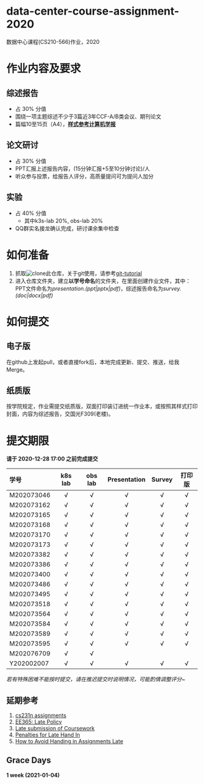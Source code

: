 # data-center-course-assignment-2020

数据中心课程(CS210-566)作业，2020

# 作业内容及要求

## 综述报告

- 占 30% 分值
- 围绕一项主题综述不少于3篇近3年CCF-A/B类会议、期刊论文
- 篇幅10至15页（A4），[**样式参考计算机学报**](http://cjc.ict.ac.cn/)

## 论文研讨

- 占 30% 分值
- PPT汇报上述报告内容，(15分钟汇报+5至10分钟讨论)/人
- 听众参与投票，给报告人评分，高质量提问可为提问人加分

## 实验

- 占 40% 分值
    - 其中k3s-lab 20%, obs-lab 20%
- QQ群实名接龙确认完成，研讨课余集中检查

# 如何准备

1. 抓取![clone](./clone.png?raw=true)此仓库，关于git使用，请参考[git-tutorial](https://github.com/cs-course/git-tutorial)
2. 进入仓库文件夹，建立**以学号命名**的文件夹，在里面创建作业文件，其中：PPT文件命名为*presentation.(ppt|pptx|pdf)*，综述报告命名为*survey.(doc|docx|pdf)*

# 如何提交

## 电子版

在github上发起pull，或者直接fork后，本地完成更新、提交、推送，给我Merge。

## 纸质版

按学院规定，作业需提交纸质版，双面打印装订进统一作业本，或按照其样式打印封面，内容为综述报告，交国光F309(老楼)。

# 提交期限

**请于 2020-12-28 17:00 之前完成提交**

| 学号       | k8s lab | obs lab | Presentation | Survey | **打印版** |
| :---       | :---:   | :---:   | :---:        | :---:  | :---:      |
| M202073046 | √ | √ | √ | √ | √ |
| M202073162 | √ | √ | √ | √ | √ |
| M202073165 | √ | √ | √ | √ | √ |
| M202073168 | √ | √ | √ | √ | √ |
| M202073170 | √ | √ | √ | √ | √ |
| M202073173 | √ | √ | √ | √ | √ |
| M202073382 | √ | √ | √ | √ | √ |
| M202073386 | √ | √ | √ | √ | √ |
| M202073400 | √ | √ | √ | √ | √ |
| M202073486 | √ | √ | √ | √ | √ |
| M202073495 | √ | √ | √ | √ | √ |
| M202073518 | √ | √ | √ | √ | √ |
| M202073564 | √ | √ | √ | √ | √ |
| M202073584 | √ | √ | √ | √ | √ |
| M202073589 | √ | √ | √ | √ | √ |
| M202073595 | √ | √ | √ | √ | √ |
| M202076709 | √ | √ | | | |
| Y202002007 | √ | √ | √ | √ | √ |

*若有特殊困难不能按时提交，请在推迟提交时说明情况，可能酌情调整评分~*

## 延期参考

1. [cs231n assignments](http://vision.stanford.edu/teaching/cs231n/assignments.html)
2. [EE365: Late Policy](https://stanford.edu/class/ee365/late.html)
3. [Late submission of Coursework](https://www2.le.ac.uk/offices/sas2/assessments/late-submission)
4. [Penalties for Late Hand In](http://www.dcs.shef.ac.uk/intranet/teaching/public/assessment/latehandin.html)
5. [How to Avoid Handing in Assignments Late](https://www.wikihow.com/Avoid-Handing-in-Assignments-Late)

## Grace Days

**1 week (2021-01-04)**

